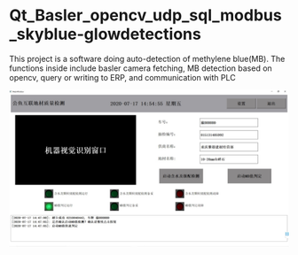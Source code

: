 # Qt_Basler_opencv_udp_sql_modbus_skyblue-glowdetections

This project is a software doing auto-detection of methylene blue(MB). The functions inside include basler camera fetching, MB detection based on opencv, query or writing to ERP, and communication with PLC

![Interface](https://github.com/shuangyichen/Qt_Basler_opencv_udp_sql_modbus_skyblue-glowdetections/blob/master/ui.jpg)
